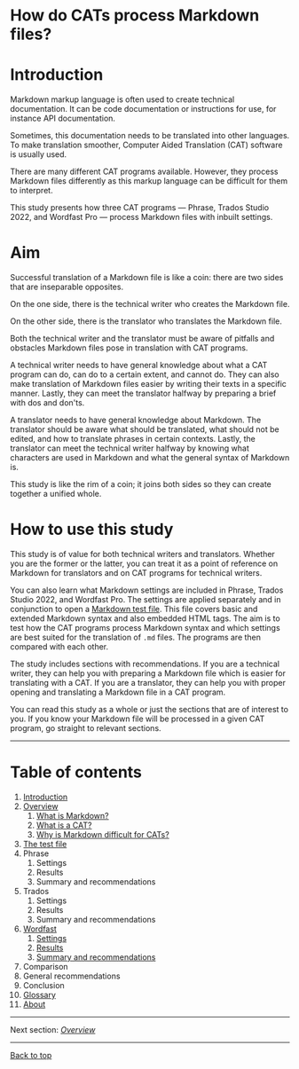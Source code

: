 How do CATs process Markdown files? <!--Lepiej może: How CATs process Markdown files - JK-->
===

# Introduction

Markdown markup language is often used to create technical documentation. It can be code documentation or instructions for use, for instance API documentation.

Sometimes, this documentation needs to be translated into other languages. To make translation smoother, Computer Aided Translation (CAT) software is usually used.

There are many different CAT programs available. However, they process Markdown files differently as this markup language can be difficult for them to interpret.

This study presents how three CAT programs — Phrase, Trados Studio 2022, and Wordfast Pro — process Markdown files with inbuilt settings.

# Aim <!--To jest fragment pasujący bardziej do opisu, o celu jest w akapicie poniżej. Może połączyć go z Introduction, skondensować, są to ciekawe informacje i fajnie jest to napisane, tylko też nie wiem, czy znalazłyby się w instrukcji, ale jakby je napisać w taki sposób, żeby uzasadniały, po co ta instrukcja powstała, to jak najbardziej - JK-->

Successful translation of a Markdown file is like a coin: there are two sides that are inseparable opposites.

On the one side, there is the technical writer who creates the Markdown file. <!--Do ustalenia kwestia "the" i "a" przy tłumaczu i TEW - chodzi o kolejność: najpierw "a", potem "the", chyba, że chodzi o coś innego, a są kilka razy wymienieni - JK -->

On the other side, there is the translator who translates the Markdown file.

Both the technical writer and the translator must be aware of pitfalls and obstacles Markdown files pose in translation with CAT programs.

A technical writer needs to have general knowledge about what a CAT program can do, can do to a certain extent, and cannot do. They can also make translation of Markdown files easier by writing their texts in a specific manner. Lastly, they can meet the translator halfway by preparing a brief with dos and don'ts.

A translator needs to have general knowledge about Markdown. The translator should be aware what should be translated, what should not be edited, and how to translate phrases in certain contexts. Lastly, the translator can meet the technical writer halfway by knowing what characters are used in Markdown and what the general syntax of Markdown is.

This study is like the rim of a coin; it joins both sides so they can create together a unified whole.

# How to use this study <!--Poniżej jest mowa o celu instrukcji, co bardziej by pasowało do akapitu powyżej - Cel. Może to przeformułować razem z powyższymi akapitami? - JK-->

This study is of value for both technical writers and translators. Whether you are the former or the latter, you can treat it as a point of reference on Markdown for translators and on CAT programs for technical writers.

You can also learn what Markdown settings are included in Phrase, Trados Studio 2022, and Wordfast Pro. The settings are applied separately and in conjunction to open a [Markdown test file](ref-test-file.md). This file covers basic and extended Markdown syntax and also embedded HTML tags. The aim is to test how the CAT programs process Markdown syntax and which settings are best suited for the translation of `.md` files. The programs are then compared with each other.

The study includes sections with recommendations. If you are a technical writer, they can help you with preparing a Markdown file which is easier for translating with a CAT. If you are a translator, they can help you with proper opening and translating a Markdown file in a CAT program.

You can read this study as a whole or just the sections that are of interest to you. If you know your Markdown file will be processed in a given CAT program, go straight to relevant sections.

---
# Table of contents

1. [Introduction](index.md)
2. [Overview](ref-overview.md)
	1. [What is Markdown?](ref-markdown.md)
	2. [What is a CAT?](ref-cat.md)
	3. [Why is Markdown difficult for CATs?](ref-why-md-difficult.md)
3. [The test file](ref-test-file.md)
4. Phrase
	1. Settings
	2. Results
	3. Summary and recommendations
5. Trados
	1. Settings
	2. Results
	3. Summary and recommendations
6. [Wordfast](wordfast-00-overview)
	1. [Settings](trados-01-settings.md)
	2. [Results](wordfast-02-results.md)
	3. [Summary and recommendations](wordfast-03-summary-and-recommendations.md)
7. Comparison
8. General recommendations
9. Conclusion
10. [Glossary](glossary.md)
11. [About](about.md)

---

Next section: *[Overview](ref-overview.md)*

---

[Back to top](#introduction)
